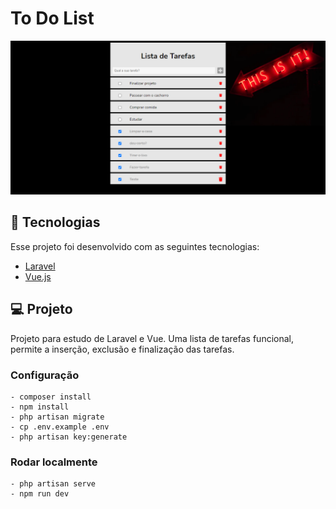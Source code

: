 # To Do List

<img alt="todolist" src="todolist.png">

## 🚀 Tecnologias

Esse projeto foi desenvolvido com as seguintes tecnologias:

- [Laravel](https://laravel.com/)
- [Vue.js](https://vuejs.org/)

## 💻 Projeto

Projeto para estudo de Laravel e Vue. Uma lista de tarefas funcional, permite a inserção, exclusão e finalização das tarefas.  


### Configuração

```
- composer install
- npm install
- php artisan migrate
- cp .env.example .env
- php artisan key:generate
```

### Rodar localmente

```
- php artisan serve
- npm run dev
```
